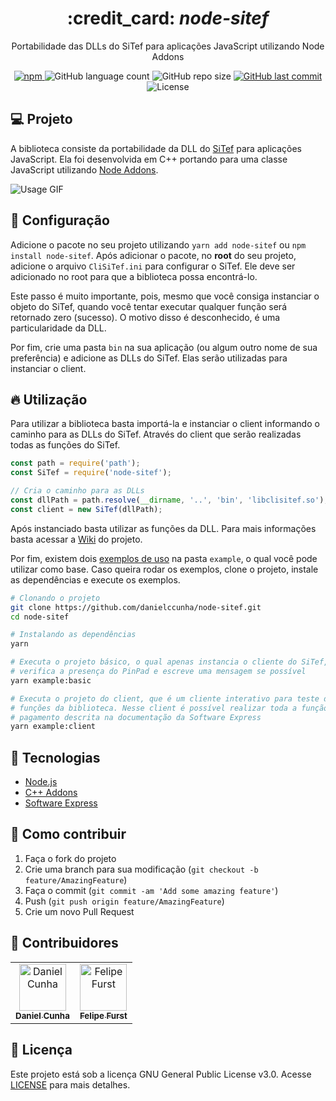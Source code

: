 <div align="center">
  <h1>
   :credit_card: <i>node-sitef</i>
  </h1>

  <p>
  Portabilidade das DLLs do SiTef para aplicações JavaScript utilizando Node Addons
  </p>

  <a href="https://www.npmjs.com/package/node-sitef">
    <img alt="npm" src="https://img.shields.io/npm/v/node-sitef?color=3a86ff">
  </a>
  <img alt="GitHub language count" src="https://img.shields.io/github/languages/count/danielccunha/node-sitef?color=%233a86ff">
  <img alt="GitHub repo size" src="https://img.shields.io/github/repo-size/danielccunha/node-sitef?color=%233a86ff">
  <a href="https://github.com/danielccunha/node-sitef/commits/master">
    <img alt="GitHub last commit" src="https://img.shields.io/github/last-commit/danielccunha/node-sitef?color=%233a86ff">
  </a>
  <img alt="License" src="https://img.shields.io/badge/license-MIT-brightgreen?color=%233a86ff">

</div>

## :computer: Projeto

A biblioteca consiste da portabilidade da DLL do [SiTef](https://www.softwareexpress.com.br/index.php?a=1590867134) para aplicações JavaScript. Ela foi desenvolvida em C++ portando para uma classe JavaScript utilizando [Node Addons](https://nodejs.org/api/addons.html).

![Usage GIF](.github/assets/usage.gif)

## :wrench: Configuração

Adicione o pacote no seu projeto utilizando `yarn add node-sitef` ou `npm install node-sitef`. Após adicionar o pacote, no **root** do seu projeto, adicione o arquivo `CliSiTef.ini` para configurar o SiTef. Ele deve ser adicionado no root para que a biblioteca possa encontrá-lo.

Este passo é muito importante, pois, mesmo que você consiga instanciar o objeto do SiTef, quando você tentar executar qualquer função será retornado zero (sucesso). O motivo disso é desconhecido, é uma particularidade da DLL.

Por fim, crie uma pasta `bin` na sua aplicação (ou algum outro nome de sua preferência) e adicione as DLLs do SiTef. Elas serão utilizadas para instanciar o client.

## :fire: Utilização

Para utilizar a biblioteca basta importá-la e instanciar o client informando o caminho para as DLLs do SiTef. Através do client que serão realizadas todas as funções do SiTef.

```js
const path = require('path');
const SiTef = require('node-sitef');

// Cria o caminho para as DLLs
const dllPath = path.resolve(__dirname, '..', 'bin', 'libclisitef.so');
const client = new SiTef(dllPath);
```

Após instanciado basta utilizar as funções da DLL. Para mais informações basta acessar a [Wiki](https://github.com/danielccunha/node-sitef/wiki) do projeto.

Por fim, existem dois [exemplos de uso](example/README.md) na pasta `example`, o qual você pode utilizar como base. Caso queira rodar os exemplos, clone o projeto, instale as dependências e execute os exemplos.

```sh
# Clonando o projeto
git clone https://github.com/danielccunha/node-sitef.git
cd node-sitef

# Instalando as dependências
yarn

# Executa o projeto básico, o qual apenas instancia o cliente do SiTef,
# verifica a presença do PinPad e escreve uma mensagem se possível
yarn example:basic

# Executa o projeto do client, que é um cliente interativo para teste das
# funções da biblioteca. Nesse client é possível realizar toda a função de
# pagamento descrita na documentação da Software Express
yarn example:client
```

## :rocket: Tecnologias

- [Node.js](https://nodejs.org/en/)
- [C++ Addons](https://nodejs.org/api/addons.html)
- [Software Express](https://www.softwareexpress.com.br/)

## :thinking: Como contribuir

1. Faça o fork do projeto
2. Crie uma branch para sua modificação (`git checkout -b feature/AmazingFeature`)
3. Faça o commit (`git commit -am 'Add some amazing feature'`)
4. Push (`git push origin feature/AmazingFeature`)
5. Crie um novo Pull Request

## :busts_in_silhouette: Contribuidores

<table>
  <tr>
    <td align="center"><a href="https://github.com/danielccunha"><img src="https://avatars2.githubusercontent.com/u/32555455?s=460&v=4" width="75px;" alt="Daniel Cunha"/><br /><sub><b>Daniel Cunha</b></sub></a></td>
    <td align="center"><a href="https://github.com/fefurst"><img src="https://avatars.githubusercontent.com/u/16591705?v=4" width="75px;" alt="Felipe Furst"/><br /><sub><b>Felipe Furst</b></sub></a></td>
  </tr>
</table>

## :memo: Licença

Este projeto está sob a licença GNU General Public License v3.0. Acesse [LICENSE](LICENSE) para mais detalhes.
